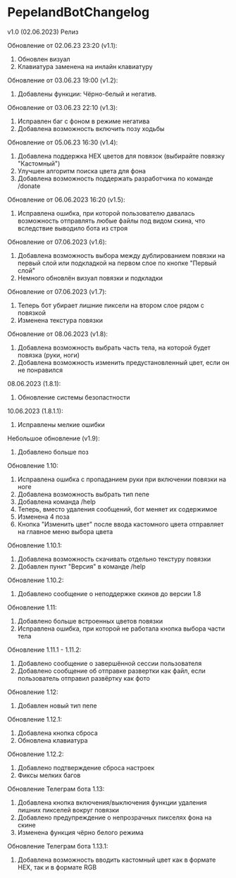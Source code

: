 # PepelandBotChangelog

v1.0 (02.06.2023) Релиз  

Обновление от 02.06.23 23:20 (v1.1):  
1. Обновлен визуал  
2. Клавиатура заменена на инлайн клавиатуру  

Обновление от 03.06.23 19:00 (v1.2):  
1. Добавлены функции: Чёрно-белый и негатив.  

Обновление от 03.06.23 22:10 (v1.3):  
1. Исправлен баг с фоном в режиме негатива  
2. Добавлена возможность включить позу ходьбы  

Обновление от 05.06.23 16:30 (v1.4):  
1. Добавлена поддержка HEX цветов для повязок (выбирайте повязку "Кастомный")  
2. Улучшен алгоритм поиска цвета для фона  
3. Добавлена возможность поддержать разработчика по команде /donate  

Обновление от 06.06.2023 16:20 (v1.5):  
1. Исправлена ошибка, при которой пользователю давалась возможность отправлять любые файлы под видом скина, что вследствие выводило бота из строя  

Обновление от 07.06.2023 (v1.6):  
1. Добавлена возможность выбора между дублированием повязки на первый слой или подкладкой на первом слое по кнопке "Первый слой"  
2. Немного обновлён визуал повязки и подкладки  

Обновление от 07.06.2023 (v1.7):  
1. Теперь бот убирает лишние пиксели на втором слое рядом с повязкой  
2. Изменена текстура повязки  

Обновление от 08.06.2023 (v1.8):  
1. Добавлена возможность выбрать часть тела, на которой будет повязка (руки, ноги)  
2. Добавлена возможность изменить предустановленный цвет, если он не понравился  

08.06.2023 (1.8.1):  
1. Обновление системы безопастности

10.06.2023 (1.8.1.1):  
1. Исправлены мелкие ошибки  

Небольшое обновление (v1.9):  
1. Добавлено больше поз  

Обновление 1.10:  
1. Исправлена ошибка с пропаданием руки при включении повязки на ноге  
2. Добавлена возможность выбрать тип пепе  
3. Добавлена команда /help  
4. Теперь, вместо удаления сообщений, бот меняет их содержимое  
5. Изменена 4 поза  
6. Кнопка "Изменить цвет" после ввода кастомного цвета отправляет на главное меню выбора цвета  

Обновление 1.10.1:  
1. Добавлена возможность скачивать отдельно текстуру повязки  
2. Добавлен пункт "Версия" в команде /help  

Обновление 1.10.2:  
1. Добавлено сообщение о неподдержке скинов до версии 1.8  

Обновление 1.11:  
1. Добавлено больше встроенных цветов повязки  
2. Исправлена ошибка, при которой не работала кнопка выбора части тела  

Обновление 1.11.1 - 1.11.2:  
1. Добавлено сообщение о завершённой сессии пользователя  
2. Добавлено сообщение об отправке развертки как файл, если пользователь отправил развёртку как фото  

Обновление 1.12:  
1. Добавлен новый тип пепе  

Обновление 1.12.1:  
1. Добавлена кнопка сброса  
2. Обновлена клавиатура  

Обновление 1.12.2:  
1. Добавлено подтверждение сброса настроек  
2. Фиксы мелких багов  

Обновление Телеграм бота 1.13:  
1. Добавлена кнопка включения/выключения функции удаления лишних пикселей вокруг повязки  
2. Добавлено предупреждение о непрозрачных пикселях фона на скине  
3. Изменена функция чёрно белого режима  

Обновление Телеграм бота 1.13.1:  
1. Добавлена возможность вводить кастомный цвет как в формате HEX, так и в формате RGB   
